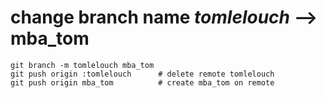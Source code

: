 # change branch name *tomlelouch* --> **mba_tom**

```
git branch -m tomlelouch mba_tom
git push origin :tomlelouch      # delete remote tomlelouch
git push origin mba_tom          # create mba_tom on remote
```
